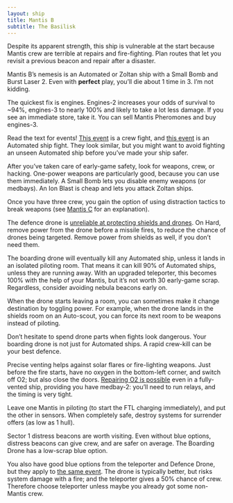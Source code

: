 ```yaml
---
layout: ship
title: Mantis B
subtitle: The Basilisk
---
```

Despite its apparent strength, this ship is vulnerable at the start because Mantis crew are terrible at repairs and fire-fighting. Plan routes that let you revisit a previous beacon and repair after a disaster.

Mantis B’s nemesis is an Automated or Zoltan ship with a Small Bomb and Burst Laser 2. Even with **perfect** play, you’ll die about 1 time in 3. I’m not kidding.

The quickest fix is engines. Engines-2 increases your odds of survival to ~94%, engines-3 to nearly 100% and likely to take a lot less damage. If you see an immediate store, take it. You can sell Mantis Pheromones and buy engines-3.

Read the text for events! [This event](https://ftl.fandom.com/wiki/Federation_Ship_in_need_of_Aid) is a crew fight, and [this event](https://ftl.fandom.com/wiki/Rebel_Scout_Pursuing_Civilian_Ship) is an Automated ship fight. They look similar, but you might want to avoid fighting an unseen Automated ship before you’ve made your ship safer.

After you’ve taken care of early-game safety, look for weapons, crew, or hacking. One-power weapons are particularly good, because you can use them immediately. A Small Bomb lets you disable enemy weapons (or medbays). An Ion Blast is cheap and lets you attack Zoltan ships.

Once you have three crew, you gain the option of using distraction tactics to break weapons (see [Mantis C](/mantis-c) for an explanation).

The defence drone is [unreliable at protecting shields and drones](https://i.imgur.com/qSlV6gW.jpg). On Hard, remove power from the drone before a missile fires, to reduce the chance of drones being targeted. Remove power from shields as well, if you don’t need them.

The boarding drone will eventually kill any Automated ship, unless it lands in an isolated piloting room. That means it can kill 90% of Automated ships, unless they are running away. With an upgraded teleporter, this becomes 100% with the help of your Mantis, but it’s not worth 30 early-game scrap. Regardless, consider avoiding nebula beacons early on.

When the drone starts leaving a room, you can sometimes make it change destination by toggling power. For example, when the drone lands in the shields room on an Auto-scout, you can force its next room to be weapons instead of piloting.

Don’t hesitate to spend drone parts when fights look dangerous. Your boarding drone is not just for Automated ships. A rapid crew-kill can be your best defence.

Precise venting helps against solar flares or fire-lighting weapons. Just before the fire starts, have no oxygen in the bottom-left corner, and switch off O2; but also close the doors. [Repairing O2 is possible](https://www.youtube.com/watch?v=J47ENy6-CAM&t=1m22s) even in a fully-vented ship, providing you have medbay-2: you’ll need to run relays, and the timing is very tight.

Leave one Mantis in piloting (to start the FTL charging immediately), and put the other in sensors. When completely safe, destroy systems for surrender offers (as low as 1 hull).

Sector 1 distress beacons are worth visiting. Even without blue options, distress beacons can give crew, and are safer on average. The Boarding Drone has a low-scrap blue option.

You also have good blue options from the teleporter and Defence Drone, but they apply to [the same event](https://ftl.fandom.com/wiki/Small_Asteroid_Belt_Distress_Beacon). The drone is typically better, but risks system damage with a fire; and the teleporter gives a 50% chance of crew. Therefore choose teleporter unless maybe you already got some non-Mantis crew.